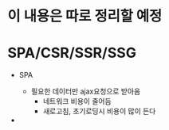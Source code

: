 # 이 내용은 따로 정리할 예정



# SPA/CSR/SSR/SSG

- SPA
  - 필요한 데이터만 ajax요청으로 받아옴
    - 네트워크 비용이 줄어듬
    - 새로고침, 초기로딩시 비용이 많이 든다

- 
